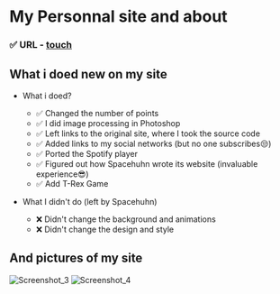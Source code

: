 # My Personnal site and about
 ### :white_check_mark: URL - [touch](https://alekszavg.github.io)
 ## What i doed new on my site
   - What i doed?
      - :white_check_mark: Changed the number of points
      - :white_check_mark: I did image processing in Photoshop
      - :white_check_mark: Left links to the original site, where I took the source code
      - :white_check_mark: Added links to my social networks (but no one subscribes:unamused:)
      - :white_check_mark: Ported the Spotify player
      - :white_check_mark: Figured out how Spacehuhn wrote its website (invaluable experience:sunglasses:)
      - :white_check_mark: Add T-Rex Game 
      
   - What I didn't do (left by Spacehuhn)
      - :x: Didn't change the background and animations
      - :x: Didn't change the design and style
## And pictures of my site
![Screenshot_3](https://user-images.githubusercontent.com/40857994/93467016-7da60480-f930-11ea-9ce0-dae640cbaec2.png)
![Screenshot_4](https://user-images.githubusercontent.com/40857994/93467057-8e567a80-f930-11ea-92db-5f9967b8c62f.png)
